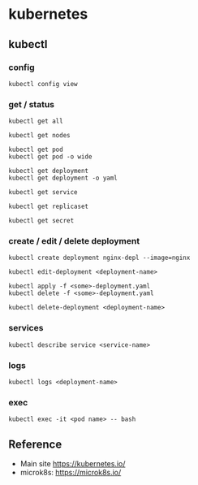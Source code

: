 # kubernetes

                                     
## kubectl
 
### config

`kubectl config view`
    
### get / status
                        
`kubectl get all`

`kubectl get nodes`

```
kubectl get pod
kubectl get pod -o wide
```

```
kubectl get deployment
kubectl get deployment -o yaml
```

`kubectl get service`

`kubectl get replicaset`

`kubectl get secret`

        
### create / edit / delete deployment

`kubectl create deployment nginx-depl --image=nginx`

`kubectl edit-deployment <deployment-name>`

```
kubectl apply -f <some>-deployment.yaml
kubectl delete -f <some>-deployment.yaml
```

`kubectl delete-deployment <deployment-name>`
            
### services

`kubectl describe service <service-name>`
                     
### logs

`kubectl logs <deployment-name>`

### exec
                  
`kubectl exec -it <pod name> -- bash`


## Reference 

* Main site https://kubernetes.io/
* microk8s: https://microk8s.io/
